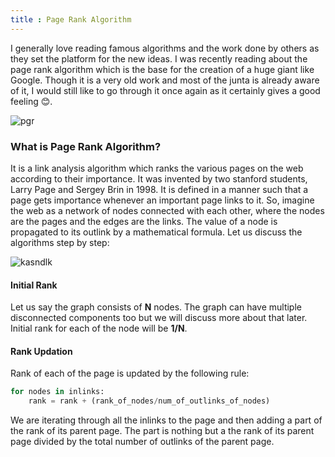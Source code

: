 ```yaml
---
title : Page Rank Algorithm
---
```


I generally love reading famous algorithms and the work done by others as they set the platform for the new ideas. I was recently reading about the page rank algorithm which is the base for the creation of a huge giant like Google. Though it is a very old work and most of the junta is already aware of it, I would still like to go through it once again as it certainly gives a good feeling 😊.

![pgr](https://studywarehouse.com/wp-content/uploads/2019/01/SEO-Metrics-Everything-you-should-know-about.jpg)

### What is Page Rank Algorithm?
It is a link analysis algorithm which ranks the various pages on the web according to their importance. It was invented by two stanford students, Larry Page and Sergey Brin in 1998. It is defined in a manner such that a page gets importance whenever an important page links to it. So, imagine the web as a network of nodes connected with each other, where the nodes are the pages and the edges are the links. The value of a node is propagated to its outlink by a mathematical formula. Let us discuss the algorithms step by step:

![kasndlk](https://1.bp.blogspot.com/--6pKRzP5MwE/Xe93OrMoVtI/AAAAAAAAQKo/smekZZZofS4cMG5DRg96p2w3UX5rhD-iACLcBGAsYHQ/s1600/Screenshot%2B2019-12-10%2Bat%2B4.14.53%2BPM.png)


#### Initial Rank
Let us say the graph consists of **N** nodes. The graph can have multiple disconnected components too but we will discuss more about that later. Initial rank for each of the node will be **1/N**.

#### Rank Updation
Rank of each of the page is updated by the following rule:

```python
for nodes in inlinks:
    rank = rank + (rank_of_nodes/num_of_outlinks_of_nodes)
```

We are iterating through all the inlinks to the page and then adding a part of the rank of its parent page. The part is nothing but a the rank of its parent page divided by the total number of outlinks of the parent page.






